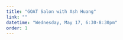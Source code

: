 ```yaml
---
title: "GOAT Salon with Ash Huang"
link: ""
datetime: "Wednesday, May 17, 6:30-8:30pm"
order: 1
---
```


